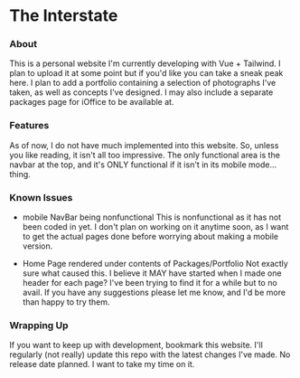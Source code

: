 # The Interstate

### About
This is a personal website I'm currently developing with Vue + Tailwind. I plan to upload it at some point but if you'd like you can take a sneak peak here. I plan to add a portfolio containing a selection of photographs I've taken, as well as concepts I've designed. I may also include a separate packages page for iOffice to be available at.

### Features
As of now, I do not have much implemented into this website. So, unless you like reading, it isn't all too impressive. The only functional area is the navbar at the top, and it's ONLY functional if it isn't in its mobile mode... thing.

### Known Issues
- mobile NavBar being nonfunctional
This is nonfunctional as it has not been coded in yet. I don't plan on working on it anytime soon, as I want to get the actual pages done before worrying about making a mobile version. 

- Home Page rendered under contents of Packages/Portfolio
Not exactly sure what caused this. I believe it MAY have started when I made one header for each page? I've been trying to find it for a while but to no avail. If you have any suggestions please let me know, and I'd be more than happy to try them.

### Wrapping Up
If you want to keep up with development, bookmark this website. I'll regularly (not really) update this repo with the latest changes I've made. No release date planned. I want to take my time on it.